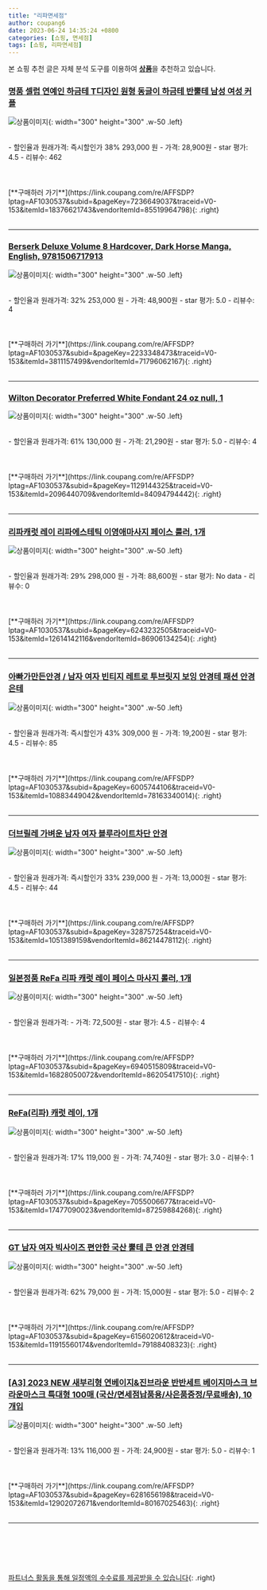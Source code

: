```yaml
---
title: "리파면세점"
author: coupang6
date: 2023-06-24 14:35:24 +0800
categories: [쇼핑, 면세점]
tags: [쇼핑, 리파면세점]
---
```


본 쇼핑 추천 글은 자체 분석 도구를 이용하여 [**상품**](https://link.coupang.com/a/bao1ui)을 추천하고 있습니다.

### [명품 셀럽 연예인 하금테 T디자인 원형 동글이 하금테 반뿔테 남성 여성 커플](https://link.coupang.com/re/AFFSDP?lptag=AF1030537&subid=&pageKey=7236649037&traceid=V0-153&itemId=18376621743&vendorItemId=85519964798)

![상품이미지](https://thumbnail10.coupangcdn.com/thumbnails/remote/230x230ex/image/vendor_inventory/b224/e540707cbce8dd2836fd143633a79e26523a3925695918f79535dd973a2c.jpeg){: width="300" height="300" .w-50 .left}


<br>
- 할인율과 원래가격: 즉시할인가 38%  293,000   원
- 가격: 28,900원
- star 평가: 4.5
- 리뷰수: 462
<br>
<br>
<br>
<br>
[**구매하러 가기**](https://link.coupang.com/re/AFFSDP?lptag=AF1030537&subid=&pageKey=7236649037&traceid=V0-153&itemId=18376621743&vendorItemId=85519964798){: .right}
<br>
<br>

---

### [Berserk Deluxe Volume 8 Hardcover, Dark Horse Manga, English, 9781506717913](https://link.coupang.com/re/AFFSDP?lptag=AF1030537&subid=&pageKey=2233348473&traceid=V0-153&itemId=3811157499&vendorItemId=71796062167)

![상품이미지](https://thumbnail9.coupangcdn.com/thumbnails/remote/230x230ex/image/vendor_inventory/e3d7/2a311fd6a02207b6015e88104064e4ee021adb192ab46071b331e881c742.jpg){: width="300" height="300" .w-50 .left}


<br>
- 할인율과 원래가격: 32%  253,000   원
- 가격: 48,900원
- star 평가: 5.0
- 리뷰수: 4
<br>
<br>
<br>
<br>
[**구매하러 가기**](https://link.coupang.com/re/AFFSDP?lptag=AF1030537&subid=&pageKey=2233348473&traceid=V0-153&itemId=3811157499&vendorItemId=71796062167){: .right}
<br>
<br>

---

### [Wilton Decorator Preferred White Fondant 24 oz null, 1](https://link.coupang.com/re/AFFSDP?lptag=AF1030537&subid=&pageKey=1129144325&traceid=V0-153&itemId=2096440709&vendorItemId=84094794442)

![상품이미지](https://thumbnail7.coupangcdn.com/thumbnails/remote/230x230ex/image/vendor_inventory/7853/ea688199441a32e73cf3c872411a2f1ab193790f3c0200b6d7b28d09edc1.jpg){: width="300" height="300" .w-50 .left}


<br>
- 할인율과 원래가격: 61%  130,000   원
- 가격: 21,290원
- star 평가: 5.0
- 리뷰수: 4
<br>
<br>
<br>
<br>
[**구매하러 가기**](https://link.coupang.com/re/AFFSDP?lptag=AF1030537&subid=&pageKey=1129144325&traceid=V0-153&itemId=2096440709&vendorItemId=84094794442){: .right}
<br>
<br>

---

### [리파캐럿 레이 리파에스테틱 이영애마사지 페이스 룰러, 1개](https://link.coupang.com/re/AFFSDP?lptag=AF1030537&subid=&pageKey=6243232505&traceid=V0-153&itemId=12614142116&vendorItemId=86906134254)

![상품이미지](https://thumbnail9.coupangcdn.com/thumbnails/remote/230x230ex/image/vendor_inventory/62c8/43af361c4c2072a80aba9523992b3398e0cf104a1f4921e6502c660c4cd0.jpg){: width="300" height="300" .w-50 .left}


<br>
- 할인율과 원래가격: 29%  298,000   원
- 가격: 88,600원
- star 평가: No data
- 리뷰수: 0
<br>
<br>
<br>
<br>
[**구매하러 가기**](https://link.coupang.com/re/AFFSDP?lptag=AF1030537&subid=&pageKey=6243232505&traceid=V0-153&itemId=12614142116&vendorItemId=86906134254){: .right}
<br>
<br>

---

### [아빠가만든안경 / 남자 여자 빈티지 레트로 투브릿지 보잉 안경테 패션 안경 은테](https://link.coupang.com/re/AFFSDP?lptag=AF1030537&subid=&pageKey=6005744106&traceid=V0-153&itemId=10883449042&vendorItemId=78163340014)

![상품이미지](https://thumbnail7.coupangcdn.com/thumbnails/remote/230x230ex/image/vendor_inventory/69e7/c181bfb058ddb01db4a5f48e2caff1cbe5eae72f894447c3258945aea040.JPG){: width="300" height="300" .w-50 .left}


<br>
- 할인율과 원래가격: 즉시할인가 43%  309,000   원
- 가격: 19,200원
- star 평가: 4.5
- 리뷰수: 85
<br>
<br>
<br>
<br>
[**구매하러 가기**](https://link.coupang.com/re/AFFSDP?lptag=AF1030537&subid=&pageKey=6005744106&traceid=V0-153&itemId=10883449042&vendorItemId=78163340014){: .right}
<br>
<br>

---

### [더브릴레 가벼운 남자 여자 블루라이트차단 안경](https://link.coupang.com/re/AFFSDP?lptag=AF1030537&subid=&pageKey=328757254&traceid=V0-153&itemId=1051389159&vendorItemId=86214478112)

![상품이미지](https://thumbnail8.coupangcdn.com/thumbnails/remote/230x230ex/image/retail/images/2023/06/08/11/8/ed9cabca-2908-4819-93ac-7c5cdcede5e8.jpg){: width="300" height="300" .w-50 .left}


<br>
- 할인율과 원래가격: 즉시할인가 33%  239,000   원
- 가격: 13,000원
- star 평가: 4.5
- 리뷰수: 44
<br>
<br>
<br>
<br>
[**구매하러 가기**](https://link.coupang.com/re/AFFSDP?lptag=AF1030537&subid=&pageKey=328757254&traceid=V0-153&itemId=1051389159&vendorItemId=86214478112){: .right}
<br>
<br>

---

### [일본정품 ReFa 리파 캐럿 레이 페이스 마사지 롤러, 1개](https://link.coupang.com/re/AFFSDP?lptag=AF1030537&subid=&pageKey=6940515809&traceid=V0-153&itemId=16828050072&vendorItemId=86205417510)

![상품이미지](https://thumbnail9.coupangcdn.com/thumbnails/remote/230x230ex/image/vendor_inventory/7e0f/7fc6798e63a749ee80d57193da0a875cde75503f60ded0df7812a64cacd6.png){: width="300" height="300" .w-50 .left}


<br>
- 할인율과 원래가격: 
- 가격: 72,500원
- star 평가: 4.5
- 리뷰수: 4
<br>
<br>
<br>
<br>
[**구매하러 가기**](https://link.coupang.com/re/AFFSDP?lptag=AF1030537&subid=&pageKey=6940515809&traceid=V0-153&itemId=16828050072&vendorItemId=86205417510){: .right}
<br>
<br>

---

### [ReFa(리파) 캐럿 레이, 1개](https://link.coupang.com/re/AFFSDP?lptag=AF1030537&subid=&pageKey=7055006677&traceid=V0-153&itemId=17477090023&vendorItemId=87259884268)

![상품이미지](https://thumbnail7.coupangcdn.com/thumbnails/remote/230x230ex/image/vendor_inventory/98c0/11dcfcaac1918cf6e41bf92ef26f2c8220277db1602142984fa052e2c979.jpg){: width="300" height="300" .w-50 .left}


<br>
- 할인율과 원래가격: 17%  119,000   원
- 가격: 74,740원
- star 평가: 3.0
- 리뷰수: 1
<br>
<br>
<br>
<br>
[**구매하러 가기**](https://link.coupang.com/re/AFFSDP?lptag=AF1030537&subid=&pageKey=7055006677&traceid=V0-153&itemId=17477090023&vendorItemId=87259884268){: .right}
<br>
<br>

---

### [GT 남자 여자 빅사이즈 편안한 국산 뿔테 큰 안경 안경테](https://link.coupang.com/re/AFFSDP?lptag=AF1030537&subid=&pageKey=6156020612&traceid=V0-153&itemId=11915560174&vendorItemId=79188408323)

![상품이미지](https://thumbnail10.coupangcdn.com/thumbnails/remote/230x230ex/image/vendor_inventory/4fe1/abd0bd89d3277cd0154664b1140d49b5e1defd74545df9770de4df07114c.jpg){: width="300" height="300" .w-50 .left}


<br>
- 할인율과 원래가격: 62%  79,000   원
- 가격: 15,000원
- star 평가: 5.0
- 리뷰수: 2
<br>
<br>
<br>
<br>
[**구매하러 가기**](https://link.coupang.com/re/AFFSDP?lptag=AF1030537&subid=&pageKey=6156020612&traceid=V0-153&itemId=11915560174&vendorItemId=79188408323){: .right}
<br>
<br>

---

### [[A3] 2023 NEW 새부리형 연베이지&진브라운 반반세트 베이지마스크 브라운마스크 특대형 100매 (국산/면세점납품용/사은품증정/무료배송), 10개입](https://link.coupang.com/re/AFFSDP?lptag=AF1030537&subid=&pageKey=6281656198&traceid=V0-153&itemId=12902072671&vendorItemId=80167025463)

![상품이미지](https://thumbnail8.coupangcdn.com/thumbnails/remote/230x230ex/image/vendor_inventory/58a6/823bd42aab26cd0a5d99e9320d8acb3d13aa0fa271f48aa274b1fe3259fa.jpg){: width="300" height="300" .w-50 .left}


<br>
- 할인율과 원래가격: 13%  116,000   원
- 가격: 24,900원
- star 평가: 5.0
- 리뷰수: 1
<br>
<br>
<br>
<br>
[**구매하러 가기**](https://link.coupang.com/re/AFFSDP?lptag=AF1030537&subid=&pageKey=6281656198&traceid=V0-153&itemId=12902072671&vendorItemId=80167025463){: .right}
<br>
<br>

---
<br><br><br><br><br> [파트너스 활동을 통해 일정액의 수수료를 제공받을 수 있습니다](https://link.coupang.com/a/bao1ui){: .right}